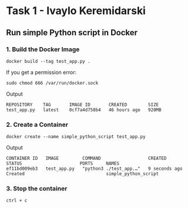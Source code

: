 # Task 1 - Ivaylo Keremidarski
## Run simple Python script in Docker

### 1. Build the Docker Image
```
docker build --tag test_app.py .
```

If you get a permission error:
```shell
sudo chmod 666 /var/run/docker.sock
```

Output
```
REPOSITORY    TAG       IMAGE ID       CREATED        SIZE
test_app.py   latest    0cf7a4d758b4   46 hours ago   920MB
```

### 2. Create a Container
```shell
docker create --name simple_python_script test_app.py
```
Output
```
CONTAINER ID   IMAGE         COMMAND                  CREATED         STATUS                      PORTS     NAMES
ef11bd009eb3   test_app.py   "python3 ./test_app.…"   9 seconds ago   Created                               simple_python_script
```

### 3. Stop the container
```shell
ctrl + c
```
